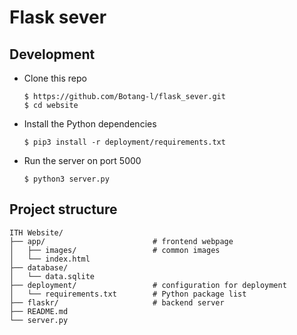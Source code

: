 # Flask sever

## Development
- Clone this repo
    ```shell
    $ https://github.com/Botang-l/flask_sever.git
    $ cd website
    ```
- Install the Python dependencies
    ```shell
    $ pip3 install -r deployment/requirements.txt
    ```
- Run the server on port 5000
    ```shell
    $ python3 server.py
    ```

## Project structure
```
ITH Website/
├── app/                        # frontend webpage
│   ├── images/                 # common images
│   └── index.html
├── database/
│   └── data.sqlite
├── deployment/                 # configuration for deployment
│   └── requirements.txt        # Python package list
├── flaskr/                     # backend server
├── README.md
└── server.py
```
